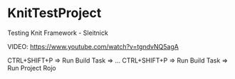# KnitTestProject
Testing Knit Framework - Sleitnick

VIDEO: https://www.youtube.com/watch?v=tgndvNQ5agA

CTRL+SHIFT+P => Run Build Task => ...
CTRL+SHIFT+P => Run Build Task => Run Project Rojo